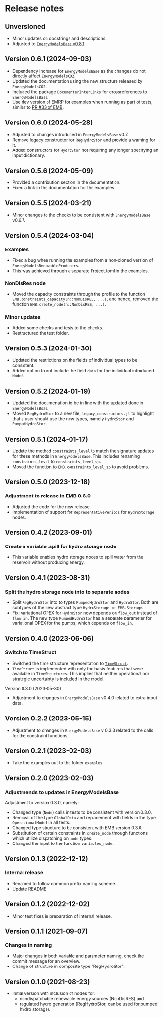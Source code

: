 # Release notes

## Unversioned

* Minor updates on docstrings and descriptions.
* Adjusted to [`EnergyModelsBase` v0.8.1](https://github.com/EnergyModelsX/EnergyModelsBase.jl/releases/tag/v0.8.1).

## Version 0.6.1 (2024-09-03)

* Dependency increase for `EnergyModelsBase` as the changes do not directly affect `EnergyModelsCO2`.
* Updated the documentation using the new structure released by `EnergyModelsCO2`.
* Included the package `DocumenterInterLinks` for crossreferences to `EnergyModelsBase`.
* Use dev version of EMRP for examples when running as part of tests, similar to [PR #33 of EMB](https://github.com/EnergyModelsX/EnergyModelsBase.jl/pull/33).

## Version 0.6.0 (2024-05-28)

* Adjusted to changes introduced in `EnergyModelsBase` v0.7.
* Remove legacy constructor for `RegHydroStor` and provide a warning for it.
* Added constructors for `HydroStor` not requiring any longer specifying an input dictionary.

## Version 0.5.6 (2024-05-09)

* Provided a contribution section in the documentation.
* Fixed a link in the documentation for the examples.

## Version 0.5.5 (2024-03-21)

* Minor changes to the checks to be consistent with `EnergyModelsBase` v0.6.7.

## Version 0.5.4 (2024-03-04)

### Examples

* Fixed a bug when running the examples from a non-cloned version of `EnergyModelsRenewableProducers`.
* This was achieved through a separate Project.toml in the examples.

### NonDIsRes node

* Moved the capacity constraints through the profile to the function `EMB.constraints_capacity(n::NonDisRES, ...)`, and hence, removed the function `EMB.create_node(n::NonDisRES, ...)`.

### Minor updates

* Added some checks and tests to the checks.
* Restructured the test folder.

## Version 0.5.3 (2024-01-30)

* Updated the restrictions on the fields of individual types to be consistent.
* Added option to not include the field `data` for the individual introduced `Node`s.

## Version 0.5.2 (2024-01-19)

* Updated the documenation to be in line with the updated done in `EnergyModelsBsae`.
* Moved `RegHydroStor` to a new file, `legacy_constructors.jl` to highlight that a user should use the new types, namely `HydroStor` and `PumpedHydroStor`.

## Version 0.5.1 (2024-01-17)

* Update the method `constraints_level` to match the signature updates for these methods in `EnergyModelsBase`. This includes renaming `constraints_level` to `constraints_level_sp`.
* Moved the function to `EMB.constraints_level_sp` to avoid problems.

## Version 0.5.0 (2023-12-18)

### Adjustment to release in EMB 0.6.0

* Adjusted the code for the new release.
* Implementation of support for `RepresentativePeriods` for `HydroStorage` nodes.

## Version 0.4.2 (2023-09-01)

### Create a variable :spill for hydro storage node

* This variable enables hydro storage nodes to spill water from the reservoir without producing energy.

## Version 0.4.1 (2023-08-31)

### Split the hydro storage node into to separate nodes

* Split `RegHydroStor` into to types `PumpedHydroStor` and `HydroStor`. Both are subtypes
 of the new abstract type `HydroStorage <: EMB.Storage`.
* Fix: variational OPEX for `HydroStor` now depends on `flow_out` instead of
 `flow_in`. The new type `PumpedHydroStor` has a separate parameter for variational OPEX
 for the pumps, which depends on `flow_in`.

## Version 0.4.0 (2023-06-06)

### Switch to TimeStruct

* Switched the time structure representation to [`TimeStruct`](https://github.com/sintefore/TimeStruct.jl).
* `TimeStruct` is implemented with only the basis features that were available in `TimeStructures`. This implies that neither operational nor strategic uncertainty is included in the model.

Version 0.3.0 (2023-05-30)

* Adjustment to changes in `EnergyModelsBase` v0.4.0 related to extra input data.

## Version 0.2.2 (2023-05-15)

* Adjustment to changes in `EnergyModelsBase` v 0.3.3 related to the calls for the constraint functions.

## Version 0.2.1 (2023-02-03)

* Take the examples out to the folder `examples`.

## Version 0.2.0 (2023-02-03)

### Adjustmends to updates in EnergyModelsBase

Adjustment to version 0.3.0, namely:

* Changed type (`Node`) calls in tests to be consistent with version 0.3.0.
* Removal of the type `GlobalData` and replacement with fields in the type `OperationalModel` in all tests.
* Changed type structure to be consistent with EMB version 0.3.0.
* Substitution of certain constraints in `create_node` through functions which utilize dispatching on `node` types.
* Changed the input to the function `variables_node`.

## Version 0.1.3 (2022-12-12)

### Internal release

* Renamed to follow common prefix naming scheme.
* Update README.

## Version 0.1.2 (2022-12-02)

* Minor test fixes in preparation of internal release.

## Version 0.1.1 (2021-09-07)

### Changes in naming

* Major changes in both variable and parameter naming, check the commit message for an overview.
* Change of structure in composite type "RegHydroStor".

## Version 0.1.0 (2021-08-23)

* Initial version with inclusion of nodes for:
  * nondispatchable renewable energy sources (NonDisRES) and
  * regulated hydro generation (RegHydroStor, can be used for pumped hydro storage).
